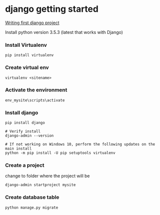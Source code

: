 # django getting started

[Writing first django project](https://docs.djangoproject.com/en/1.10/intro/tutorial01/)

Install python version 3.5.3 (latest that works with Django)

### Install Virtualenv

```
pip install virtualenv
```

### Create virtual env

```
virtualenv <sitename>
```

### Activate the environment

```
env_mysite\scripts\activate
```

### Install django

```
pip install django

# Verify install
django-admin --version

# If not working on Windows 10, perform the following updates on the main install
python -m pip install -U pip setuptools virtualenv
```

### Create a project

change to folder where the project will be

```
django-admin startproject mysite
```

### Create database table

```
python manage.py migrate 
```



